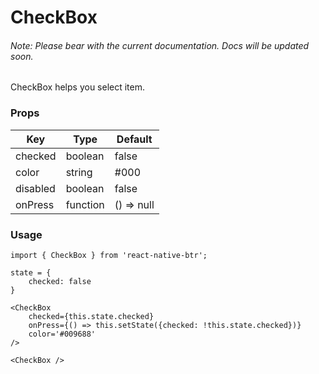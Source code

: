 # CheckBox

###### Note: Please bear with the current documentation. Docs will be updated soon.

CheckBox helps you select item.

### Props
Key | Type | Default
----|----|----
checked | boolean | false 
color | string | #000
disabled | boolean | false
onPress | function | () => null

### Usage
```
import { CheckBox } from 'react-native-btr';

state = {
    checked: false
}

<CheckBox 
    checked={this.state.checked}
    onPress={() => this.setState({checked: !this.state.checked})}  
    color='#009688'
/>

<CheckBox />
``` 